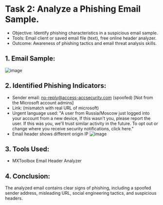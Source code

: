 # Task 2: Analyze a Phishing Email Sample.
- Objective: Identify phishing characteristics in a suspicious email sample.
- Tools: Email client or saved email file (text), free online header analyzer.
- Outcome: Awareness of phishing tactics and email threat analysis skills.

## 1. Email Sample:
![image](https://github.com/user-attachments/assets/1f263a13-d6b5-4d72-86a8-c9172657d1b9)

## 2. Identified Phishing Indicators:
- Sender email: no-reply@access-accsecurity.com (spoofed) [Not from the Microsoft account admins]
- Link: (mismatch with real URL of microsoft)
- Urgent language used: "A user from Russia/Moscow just logged into your account from a new device, If this wasn't you, please report the user. If this was you, we'll trust similar activity in the future. To opt out or change where you receive security notifications, click here."
- Email header shows different origin IP 
![image](https://github.com/user-attachments/assets/e193461f-aba3-4fa2-ac14-281fa7e32d46)

## 3. Tools Used:
- MXToolbox Email Header Analyzer

## 4. Conclusion:
The analyzed email contains clear signs of phishing, including a spoofed sender address, misleading URL, social engineering tactics, and suspicious headers.
